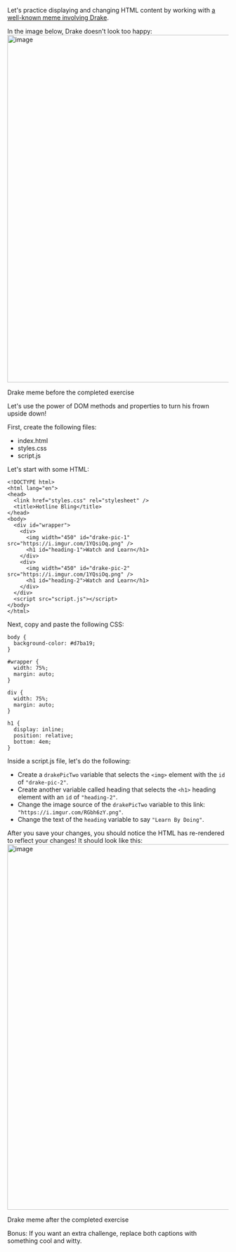 Let's practice displaying and changing HTML content by working with [a well-known meme involving Drake](https://en.meming.world/wiki/Drakeposting).

In the image below, Drake doesn't look too happy:
<img width="1037" height="791" alt="image" src="https://github.com/user-attachments/assets/e8e8f3f2-67d7-4132-9993-577b8c85719e" />

Drake meme before the completed exercise

Let's use the power of DOM methods and properties to turn his frown upside down!

First, create the following files:

- index.html
- styles.css
- script.js
  
Let's start with some HTML:
```
<!DOCTYPE html>
<html lang="en">
<head>
  <link href="styles.css" rel="stylesheet" />
  <title>Hotline Bling</title>
</head>
<body>
  <div id="wrapper">
    <div>
      <img width="450" id="drake-pic-1" src="https://i.imgur.com/1YQsiOq.png" />
      <h1 id="heading-1">Watch and Learn</h1>
    </div>
    <div>
      <img width="450" id="drake-pic-2" src="https://i.imgur.com/1YQsiOq.png" />
      <h1 id="heading-2">Watch and Learn</h1>
    </div>
  </div>
  <script src="script.js"></script>
</body>
</html>
```
Next, copy and paste the following CSS:
```
body {
  background-color: #d7ba19;
}

#wrapper {
  width: 75%;
  margin: auto;
}

div {
  width: 75%;
  margin: auto;
}

h1 {
  display: inline;
  position: relative;
  bottom: 4em;
}
```
Inside a script.js file, let's do the following:

- Create a ``drakePicTwo`` variable that selects the ``<img>`` element with the ``id`` of ``"drake-pic-2"``.
- Create another variable called heading that selects the ``<h1>`` heading element with an ``id`` of ``"heading-2"``.
- Change the image source of the ``drakePicTwo`` variable to this link: ``"https://i.imgur.com/RGbh6zY.png"``.
- Change the text of the ``heading`` variable to say ``"Learn By Doing"``.
  
After you save your changes, you should notice the HTML has re-rendered to reflect your changes! It should look like this:
<img width="939" height="832" alt="image" src="https://github.com/user-attachments/assets/58ac69c4-0fc7-41a0-bc5b-f3e01a6b0faf" />

Drake meme after the completed exercise

Bonus: If you want an extra challenge, replace both captions with something cool and witty.

